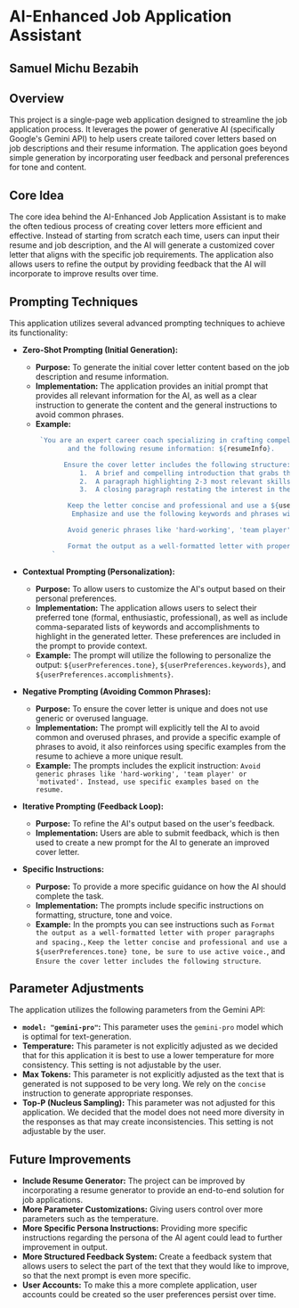 # AI-Enhanced Job Application Assistant

## Samuel Michu Bezabih

## Overview

This project is a single-page web application designed to streamline the job application process. It leverages the power of generative AI (specifically Google's Gemini API) to help users create tailored cover letters based on job descriptions and their resume information. The application goes beyond simple generation by incorporating user feedback and personal preferences for tone and content.

## Core Idea

The core idea behind the AI-Enhanced Job Application Assistant is to make the often tedious process of creating cover letters more efficient and effective. Instead of starting from scratch each time, users can input their resume and job description, and the AI will generate a customized cover letter that aligns with the specific job requirements. The application also allows users to refine the output by providing feedback that the AI will incorporate to improve results over time.

## Prompting Techniques

This application utilizes several advanced prompting techniques to achieve its functionality:

*   **Zero-Shot Prompting (Initial Generation):**
    *   **Purpose:** To generate the initial cover letter content based on the job description and resume information.
    *   **Implementation:** The application provides an initial prompt that provides all relevant information for the AI, as well as a clear instruction to generate the content and the general instructions to avoid common phrases.
    *   **Example:**
        ```javascript
         `You are an expert career coach specializing in crafting compelling cover letters. Generate a cover letter based on the following job description: ${jobDescription} 
                and the following resume information: ${resumeInfo}. 

               Ensure the cover letter includes the following structure: 
                   1.  A brief and compelling introduction that grabs the reader's attention.
                   2.  A paragraph highlighting 2-3 most relevant skills and experiences for this specific job using examples from the resume.
                   3.  A closing paragraph restating the interest in the position and a call to action to the reader. 

                Keep the letter concise and professional and use a ${userPreferences.tone} tone, be sure to use active voice. 
                 Emphasize and use the following keywords and phrases within the letter: ${userPreferences.keywords}.  Be sure to highlight the following accomplishments: ${userPreferences.accomplishments}.

                Avoid generic phrases like 'hard-working', 'team player' or 'motivated'. Instead, use specific examples based on the resume.

                Format the output as a well-formatted letter with proper paragraphs and spacing.
            `
        ```

*   **Contextual Prompting (Personalization):**
    *   **Purpose:** To allow users to customize the AI's output based on their personal preferences.
    *   **Implementation:** The application allows users to select their preferred tone (formal, enthusiastic, professional), as well as include comma-separated lists of keywords and accomplishments to highlight in the generated letter. These preferences are included in the prompt to provide context.
    *   **Example:** The prompt will utilize the following to personalize the output: `${userPreferences.tone}`, `${userPreferences.keywords}`, and `${userPreferences.accomplishments}`.
*  **Negative Prompting (Avoiding Common Phrases):**
     *  **Purpose:** To ensure the cover letter is unique and does not use generic or overused language.
     *   **Implementation:** The prompt will explicitly tell the AI to avoid common and overused phrases, and provide a specific example of phrases to avoid, it also reinforces using specific examples from the resume to achieve a more unique result.
     *   **Example:** The prompts includes the explicit instruction: `Avoid generic phrases like 'hard-working', 'team player' or 'motivated'. Instead, use specific examples based on the resume.`
*   **Iterative Prompting (Feedback Loop):**
    *   **Purpose:** To refine the AI's output based on the user's feedback.
    *   **Implementation:** Users are able to submit feedback, which is then used to create a new prompt for the AI to generate an improved cover letter.
  * **Specific Instructions:**
     *  **Purpose:** To provide a more specific guidance on how the AI should complete the task.
     *   **Implementation:** The prompts include specific instructions on formatting, structure, tone and voice.
     *   **Example:** In the prompts you can see instructions such as `Format the output as a well-formatted letter with proper paragraphs and spacing.`, `Keep the letter concise and professional and use a ${userPreferences.tone} tone, be sure to use active voice.`, and  `Ensure the cover letter includes the following structure`.

## Parameter Adjustments

The application utilizes the following parameters from the Gemini API:

*   **`model: "gemini-pro"`:** This parameter uses the `gemini-pro` model which is optimal for text-generation.
*   **Temperature:**  This parameter is not explicitly adjusted as we decided that for this application it is best to use a lower temperature for more consistency. This setting is not adjustable by the user.
*  **Max Tokens:** This parameter is not explicitly adjusted as the text that is generated is not supposed to be very long. We rely on the `concise` instruction to generate appropriate responses.
*   **Top-P (Nucleus Sampling):** This parameter was not adjusted for this application. We decided that the model does not need more diversity in the responses as that may create inconsistencies. This setting is not adjustable by the user.

## Future Improvements

*   **Include Resume Generator:** The project can be improved by incorporating a resume generator to provide an end-to-end solution for job applications.
*   **More Parameter Customizations:** Giving users control over more parameters such as the temperature.
*   **More Specific Persona Instructions:** Providing more specific instructions regarding the persona of the AI agent could lead to further improvement in output.
*   **More Structured Feedback System:** Create a feedback system that allows users to select the part of the text that they would like to improve, so that the next prompt is even more specific.
*   **User Accounts:** To make this a more complete application, user accounts could be created so the user preferences persist over time.
